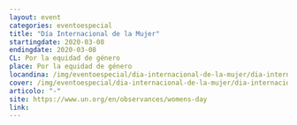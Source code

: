 ```yaml
---
layout: event
categories: eventoespecial
title: "Día Internacional de la Mujer"
startingdate: 2020-03-08
endingdate: 2020-03-08
CL: Por la equidad de género
place: Por la equidad de género
locandina: /img/eventoespecial/dia-internacional-de-la-mujer/dia-internacional-de-la-mujer.jpg
cover: /img/eventoespecial/dia-internacional-de-la-mujer/dia-internacional-de-la-mujer.jpg
articolo: "-"
site: https://www.un.org/en/observances/womens-day
link:
---
```

